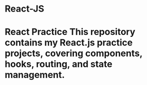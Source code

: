 # React-JS
# React Practice This repository contains my React.js practice projects, covering components, hooks, routing, and state management.
